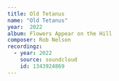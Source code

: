 ```yaml
---
title: Old Tetanus
name: "Old Tetanus"
year:  2022
album: Flowers Appear on the Hill
composer: Rob Nelson
recordingz:
  - year: 2022
    source: soundcloud
    id: 1343924869
---
```


